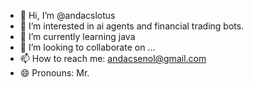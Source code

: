- 👋 Hi, I’m @andacslotus
- 👀 I’m interested in ai agents and financial trading bots.
- 🌱 I’m currently learning java
- 💞️ I’m looking to collaborate on ...
- 📫 How to reach me: andacsenol@gmail.com 
- 😄 Pronouns: Mr.

<!---
andacslotus/andacslotus is a ✨ special ✨ repository because its `README.md` (this file) appears on your GitHub profile.
You can click the Preview link to take a look at your changes.
--->
